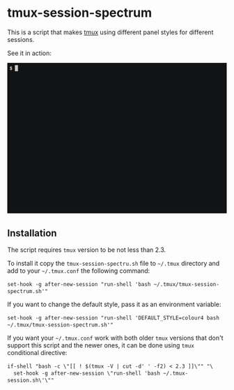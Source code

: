 # tmux-session-spectrum

This is a script that makes [tmux](https://tmux.github.io/) using different panel styles
for different sessions.


See it in action:

![recording](https://raw.githubusercontent.com/a-rodin/tmux-session-spectrum/images/recording.gif)

## Installation

The script requires `tmux` version to be not less than 2.3.

To install it copy the `tmux-session-spectru.sh` file to `~/.tmux` directory and
add to your `~/.tmux.conf` the following command:

```
set-hook -g after-new-session "run-shell 'bash ~/.tmux/tmux-session-spectrum.sh'"
```

If you want to change the default style, pass it as an environment variable:

```
set-hook -g after-new-session "run-shell 'DEFAULT_STYLE=colour4 bash ~/.tmux/tmux-session-spectrum.sh'"
```

If you want your `~/.tmux.conf` work with both older `tmux` versions that don't support
this script and the newer ones, it can be done using `tmux` conditional directive:

```
if-shell "bash -c \"[[ ! $(tmux -V | cut -d' ' -f2) < 2.3 ]]\"" "\
  set-hook -g after-new-session \"run-shell 'bash ~/.tmux-session.sh\'\""
```
